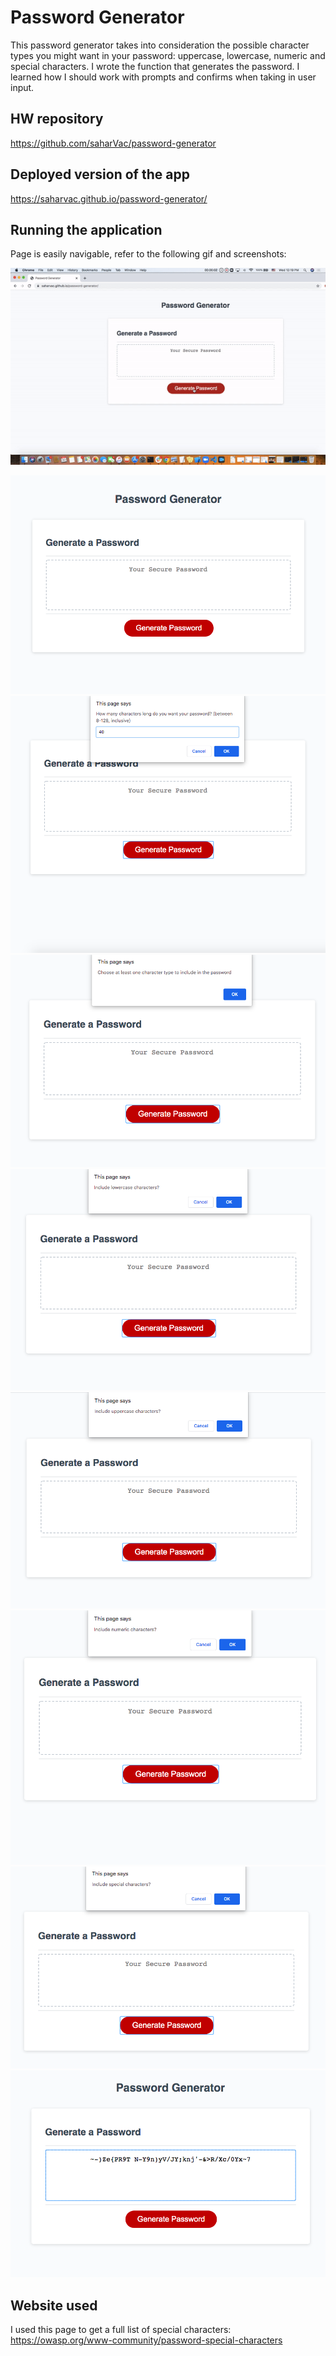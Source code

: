 # Password Generator

This password generator takes into consideration the possible character types you might want in your password: uppercase, lowercase, numeric and special characters. I wrote the function that generates the password. I learned how I should work with prompts and confirms when taking in user input.

## HW repository

https://github.com/saharVac/password-generator

## Deployed version of the app

https://saharvac.github.io/password-generator/

## Running the application

Page is easily navigable, refer to the following gif and screenshots:

![walkthrough gif](assets/walkthrough.gif)

![screenshot](assets/1.png)
![screenshot](assets/2.png)
![screenshot](assets/3.png)
![screenshot](assets/4.png)
![screenshot](assets/5.png)
![screenshot](assets/6.png)
![screenshot](assets/7.png)
![screenshot](assets/8.png)

## Website used

I used this page to get a full list of special characters:
https://owasp.org/www-community/password-special-characters
